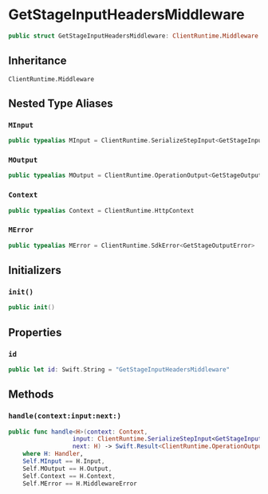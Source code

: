 # GetStageInputHeadersMiddleware

``` swift
public struct GetStageInputHeadersMiddleware: ClientRuntime.Middleware 
```

## Inheritance

`ClientRuntime.Middleware`

## Nested Type Aliases

### `MInput`

``` swift
public typealias MInput = ClientRuntime.SerializeStepInput<GetStageInput>
```

### `MOutput`

``` swift
public typealias MOutput = ClientRuntime.OperationOutput<GetStageOutputResponse>
```

### `Context`

``` swift
public typealias Context = ClientRuntime.HttpContext
```

### `MError`

``` swift
public typealias MError = ClientRuntime.SdkError<GetStageOutputError>
```

## Initializers

### `init()`

``` swift
public init() 
```

## Properties

### `id`

``` swift
public let id: Swift.String = "GetStageInputHeadersMiddleware"
```

## Methods

### `handle(context:input:next:)`

``` swift
public func handle<H>(context: Context,
                  input: ClientRuntime.SerializeStepInput<GetStageInput>,
                  next: H) -> Swift.Result<ClientRuntime.OperationOutput<GetStageOutputResponse>, MError>
    where H: Handler,
    Self.MInput == H.Input,
    Self.MOutput == H.Output,
    Self.Context == H.Context,
    Self.MError == H.MiddlewareError
```
